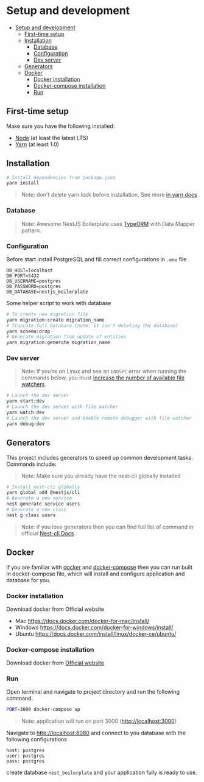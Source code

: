 # Setup and development
- [Setup and development](#setup-and-development)
  - [First-time setup](#first-time-setup)
  - [Installation](#installation)
    - [Database](#database)
    - [Configuration](#configuration)
    - [Dev server](#dev-server)
  - [Generators](#generators)
  - [Docker](#docker)
    - [Docker installation](#docker-installation)
    - [Docker-compose installation](#docker-compose-installation)
    - [Run](#run)
## First-time setup
Make sure you have the following installed:
- [Node](https://nodejs.org/en/) (at least the latest LTS)
- [Yarn](https://yarnpkg.com/lang/en/docs/install/) (at least 1.0)
## Installation
```bash
# Install dependencies from package.json
yarn install
```
> Note: don't delete yarn.lock before installation, See more [in yarn docs](https://classic.yarnpkg.com/en/docs/yarn-lock/)
### Database
> Note: Awesome NestJS Boilerplate uses [TypeORM](https://github.com/typeorm/typeorm) with Data Mapper pattern.
### Configuration
Before start install PostgreSQL and fill correct configurations in `.env` file
```env
DB_HOST=localhost
DB_PORT=5432
DB_USERNAME=postgres
DB_PASSWORD=postgres
DB_DATABASE=nestjs_boilerplate
```
Some helper script to work with database
```bash
# To create new migration file
yarn migration:create migration_name
# Truncate full database (note: it isn't deleting the database)
yarn schema:drop
# Generate migration from update of entities
yarn migration:generate migration_name
```
### Dev server
> Note: If you're on Linux and see an `ENOSPC` error when running the commands below, you must [increase the number of available file watchers](https://stackoverflow.com/questions/22475849/node-js-error-enospc#answer-32600959).
```bash
# Launch the dev server
yarn start:dev
# Launch the dev server with file watcher
yarn watch:dev
# Launch the dev server and enable remote debugger with file watcher
yarn debug:dev
```
## Generators
This project includes generators to speed up common development tasks. Commands include:
> Note: Make sure you already have the nest-cli globally installed
```bash
# Install nest-cli globally
yarn global add @nestjs/cli
# Generate a new service
nest generate service users
# Generate a new class
nest g class users
```
> Note: if you love generators then you can find full list of command in official [Nest-cli Docs](https://docs.nestjs.com/cli/usages#generate-alias-g).
## Docker
if you are familiar with [docker](https://www.docker.com/) and [docker-compose](https://docs.docker.com/compose) then you can run built in docker-compose file, which will install and configure application and database for you.
### Docker installation
Download docker from Official website
- Mac <https://docs.docker.com/docker-for-mac/install/>
- Windows <https://docs.docker.com/docker-for-windows/install/>
- Ubuntu <https://docs.docker.com/install/linux/docker-ce/ubuntu/>
### Docker-compose installation
Download docker from [Official website](https://docs.docker.com/compose/install)
### Run

Open terminal and navigate to project directory and run the following command.

```bash
PORT=3000 docker-compose up
```

> Note: application will run on port 3000 (<http://localhost:3000>)

Navigate to <http://localhost:8080> and connect to you database with the following configurations

```text
host: postgres
user: postgres
pass: postgres
```

create database `nest_boilerplate` and your application fully is ready to use.
